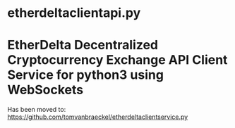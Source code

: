 # etherdeltaclientapi.py
EtherDelta Decentralized Cryptocurrency Exchange API Client Service for python3 using WebSockets
================================================================================================

Has been moved to: https://github.com/tomvanbraeckel/etherdeltaclientservice.py
